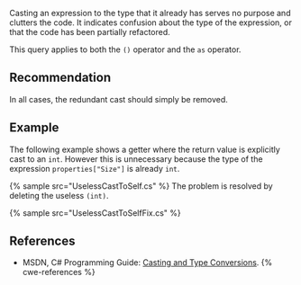 Casting an expression to the type that it already has serves no purpose and clutters the code. It indicates confusion about the type of the expression, or that the code has been partially refactored.

This query applies to both the `()` operator and the `as` operator.


## Recommendation
In all cases, the redundant cast should simply be removed.


## Example
The following example shows a getter where the return value is explicitly cast to an `int`. However this is unnecessary because the type of the expression `properties["Size"]` is already `int`.

{% sample src="UselessCastToSelf.cs" %}
The problem is resolved by deleting the useless `(int)`.

{% sample src="UselessCastToSelfFix.cs" %}

## References
* MSDN, C\# Programming Guide: [Casting and Type Conversions](https://msdn.microsoft.com/en-us/library/ms173105.aspx).
{% cwe-references %}

